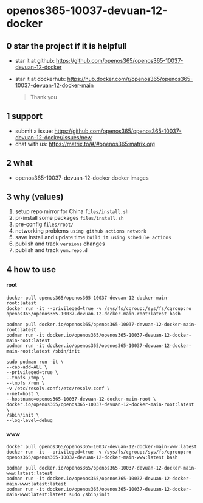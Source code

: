 # openos365-10037-devuan-12-docker

## 0 star the project if it is helpfull

* star it at github: https://github.com/openos365/openos365-10037-devuan-12-docker
* star it at dockerhub: https://hub.docker.com/r/openos365/openos365-10037-devuan-12-docker-main

  > Thank you

## 1 support

* submit a issue: https://github.com/openos365/openos365-10037-devuan-12-docker/issues/new
* chat with us: https://matrix.to/#/#openos365:matrix.org

## 2 what

* openos365-10037-devuan-12-docker docker images
  
## 3 why (values)

1. setup repo mirror for China `files/install.sh`
1. pr-install some packages `files/install.sh`
1. pre-config `files/root/`
1. networking problems `using github actions network`
1. save install and update time `build it using schedule actions`
1. publish and track `versions` changes
1. publish and track `yum.repo.d`

## 4 how to use

#### root
```
docker pull openos365/openos365-10037-devuan-12-docker-main-root:latest
docker run -it --privileged=true -v /sys/fs/cgroup:/sys/fs/cgroup:ro openos365/openos365-10037-devuan-12-docker-main-root:latest bash

podman pull docker.io/openos365/openos365-10037-devuan-12-docker-main-root:latest
podman run -it docker.io/openos365/openos365-10037-devuan-12-docker-main-root:latest
podman run -it docker.io/openos365/openos365-10037-devuan-12-docker-main-root:latest /sbin/init

sudo podman run -it \
--cap-add=ALL \
--privileged=true \
--tmpfs /tmp \
--tmpfs /run \
-v /etc/resolv.conf:/etc/resolv.conf \
--net=host \
--hostname=openos365-10037-devuan-12-docker-main-root \
docker.io/openos365/openos365-10037-devuan-12-docker-main-root:latest \
/sbin/init \
--log-level=debug

```
#### www

```
docker pull openos365/openos365-10037-devuan-12-docker-main-www:latest
docker run -it --privileged=true -v /sys/fs/cgroup:/sys/fs/cgroup:ro openos365/openos365-10037-devuan-12-docker-main-www:latest bash

podman pull docker.io/openos365/openos365-10037-devuan-12-docker-main-www:latest:latest
podman run -it docker.io/openos365/openos365-10037-devuan-12-docker-main-www:latest:latest
podman run -it docker.io/openos365/openos365-10037-devuan-12-docker-main-www:latest:latest sudo /sbin/init
```

